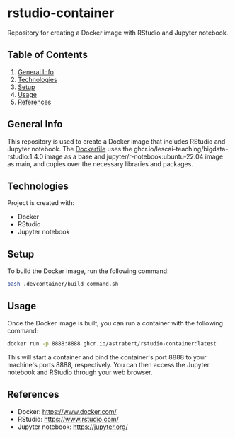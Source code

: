 # rstudio-container
Repository for creating a Docker image with RStudio and Jupyter notebook.

## Table of Contents
1. [General Info](#general-info)
2. [Technologies](#technologies)
3. [Setup](#setup)
4. [Usage](#usage)
5. [References](#references)

## General Info
This repository is used to create a Docker image that includes RStudio and Jupyter notebook. The [Dockerfile](./.devcontainer/Dockerfile) uses the ghcr.io/lescai-teaching/bigdata-rstudio:1.4.0 image as a base and jupyter/r-notebook:ubuntu-22.04 image as main, and copies over the necessary libraries and packages.

## Technologies
Project is created with:
* Docker
* RStudio
* Jupyter notebook

## Setup
To build the Docker image, run the following command:

```bash
bash .devcontainer/build_command.sh
```

## Usage
Once the Docker image is built, you can run a container with the following command:

```bash
docker run -p 8888:8888 ghcr.io/astrabert/rstudio-container:latest
```

This will start a container and bind the container's port 8888 to your machine's ports 8888, respectively. You can then access the Jupyter notebook and RStudio through your web browser.

## References
* Docker: https://www.docker.com/
* RStudio: https://www.rstudio.com/
* Jupyter notebook: https://jupyter.org/
